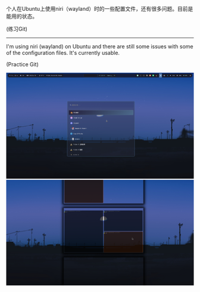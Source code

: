 个人在Ubuntu上使用niri（wayland）时的一些配置文件，还有很多问题。目前是能用的状态。

(练习Git)

---

I'm using niri (wayland) on Ubuntu and there are still some issues with some of the configuration files. It's currently usable.

(Practice Git)

![alt text](image/image-1.png)
![alt text](image/image-2.png)